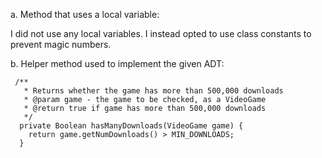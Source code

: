 a. Method that uses a local variable:

I did not use any local variables. I instead opted to use class constants to prevent magic numbers.


b. Helper method used to implement the given ADT:
```
 /**
   * Returns whether the game has more than 500,000 downloads
   * @param game - the game to be checked, as a VideoGame
   * @return true if game has more than 500,000 downloads
   */
  private Boolean hasManyDownloads(VideoGame game) {
    return game.getNumDownloads() > MIN_DOWNLOADS;
  }

```
